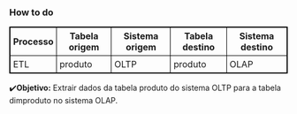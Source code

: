 <h3>How to do </h3>

<table style="border: 1px solid black; border-collapse: collapse;">
  <tr>
    <th style="border: 1px solid black; padding: 5px;">Processo</th>
    <th style="border: 1px solid black; padding: 5px;">Tabela origem</th>
    <th style="border: 1px solid black; padding: 5px;">Sistema origem</th>
    <th style="border: 1px solid black; padding: 5px;">Tabela destino</th>
    <th style="border: 1px solid black; padding: 5px;">Sistema destino</th>
  </tr>
  <tr>
    <td style="border: 1px solid black; padding: 5px;">ETL</td>
    <td style="border: 1px solid black; padding: 5px;">produto</td>
    <td style="border: 1px solid black; padding: 5px;">OLTP</td>
    <td style="border: 1px solid black; padding: 5px;">produto</td>
    <td style="border: 1px solid black; padding: 5px;">OLAP</td>
  </tr>
</table>

:heavy_check_mark:**Objetivo:** Extrair dados da tabela produto do sistema OLTP para a tabela dimproduto no sistema OLAP.





